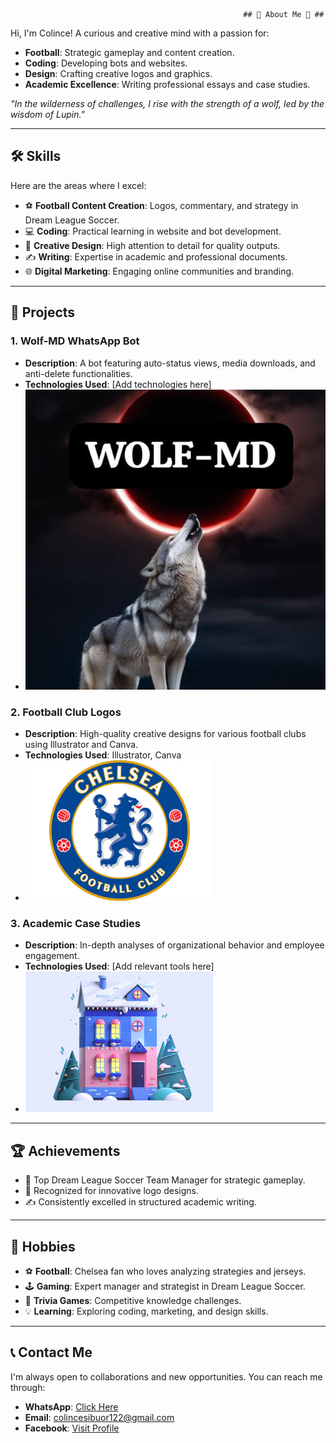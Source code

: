                                                         ## 🌟 About Me 🌟 ## 
Hi, I'm Colince! A curious and creative mind with a passion for:
- **Football**: Strategic gameplay and content creation.
- **Coding**: Developing bots and websites.
- **Design**: Crafting creative logos and graphics.
- **Academic Excellence**: Writing professional essays and case studies.

_"In the wilderness of challenges, I rise with the strength of a wolf, led by the wisdom of Lupin."_

---

## 🛠️ Skills
Here are the areas where I excel:
- ⚽ **Football Content Creation**: Logos, commentary, and strategy in Dream League Soccer.
- 💻 **Coding**: Practical learning in website and bot development.
- 🎨 **Creative Design**: High attention to detail for quality outputs.
- ✍ **Writing**: Expertise in academic and professional documents.
- 🌐 **Digital Marketing**: Engaging online communities and branding.

---

## 🚀 Projects
### 1. **Wolf-MD WhatsApp Bot**
- **Description**: A bot featuring auto-status views, media downloads, and anti-delete functionalities.
- **Technologies Used**: [Add technologies here]
- ![Wolf-MD Logo](wolf%20lord%20md%20logo.jpg)

### 2. **Football Club Logos**
- **Description**: High-quality creative designs for various football clubs using Illustrator and Canva.
- **Technologies Used**: Illustrator, Canva
- ![Chelsea FC Logo](chelsea-fc-2-logo.png)

### 3. **Academic Case Studies**
- **Description**: In-depth analyses of organizational behavior and employee engagement.
- **Technologies Used**: [Add relevant tools here]
- ![Academic Writing](academic.jpg)

---

## 🏆 Achievements
- 🏅 Top Dream League Soccer Team Manager for strategic gameplay.
- 🎨 Recognized for innovative logo designs.
- ✍ Consistently excelled in structured academic writing.

---

## 🎯 Hobbies
- ⚽ **Football**: Chelsea fan who loves analyzing strategies and jerseys.
- 🕹 **Gaming**: Expert manager and strategist in Dream League Soccer.
- 🧠 **Trivia Games**: Competitive knowledge challenges.
- 💡 **Learning**: Exploring coding, marketing, and design skills.

---

## 📞 Contact Me
I'm always open to collaborations and new opportunities. You can reach me through:
- **WhatsApp**: [Click Here](https://wa.me/+254799582173)
- **Email**: [colincesibuor122@gmail.com](mailto:colincesibuor122@gmail.com)
- **Facebook**: [Visit Profile](https://www.facebook.com/share/1EpCRS7kx4/)
